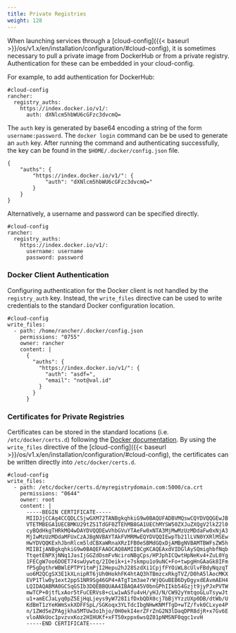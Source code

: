 ```yaml
---
title: Private Registries
weight: 128
---
```


When launching services through a [cloud-config]({{< baseurl >}}/os/v1.x/en/installation/configuration/#cloud-config), it is sometimes necessary to pull a private image from DockerHub or from a private registry. Authentication for these can be embedded in your cloud-config.

For example, to add authentication for DockerHub:

```
#cloud-config
rancher:
  registry_auths:
    https://index.docker.io/v1/:
      auth: dXNlcm5hbWU6cGFzc3dvcmQ=
```

The `auth` key is generated by base64 encoding a string of the form `username:password`. The `docker login` command can be be used to generate an `auth` key. After running the command and authenticating successfully, the key can be found in the `$HOME/.docker/config.json` file.

```
{
	"auths": {
		"https://index.docker.io/v1/": {
			"auth": "dXNlcm5hbWU6cGFzc3dvcmQ="
		}
	}
}
```

Alternatively, a username and password can be specified directly.

```
#cloud-config
rancher:
  registry_auths:
    https://index.docker.io/v1/:
      username: username
      password: password
```

### Docker Client Authentication

Configuring authentication for the Docker client is not handled by the `registry_auth` key. Instead, the `write_files` directive can be used to write credentials to the standard Docker configuration location.

```
#cloud-config
write_files:
  - path: /home/rancher/.docker/config.json
    permissions: "0755"
    owner: rancher
    content: |
      {
        "auths": {
          "https://index.docker.io/v1/": {
            "auth": "asdf=",
            "email": "not@val.id"
          }
        }
      }
```

### Certificates for Private Registries

Certificates can be stored in the standard locations (i.e. `/etc/docker/certs.d`) following the [Docker documentation](https://docs.docker.com/registry/insecure). By using the `write_files` directive of the [cloud-config]({{< baseurl >}}/os/v1.x/en/installation/configuration/#cloud-config), the certificates can be written directly into `/etc/docker/certs.d`.

```
#cloud-config
write_files:
  - path: /etc/docker/certs.d/myregistrydomain.com:5000/ca.crt
    permissions: "0644"
    owner: root
    content: |
      -----BEGIN CERTIFICATE-----
      MIIDJjCCAg4CCQDLCSjwGXM72TANBgkqhkiG9w0BAQUFADBVMQswCQYDVQQGEwJB
      VTETMBEGA1UECBMKU29tZS1TdGF0ZTEhMB8GA1UEChMYSW50ZXJuZXQgV2lkZ2l0
      cyBQdHkgTHRkMQ4wDAYDVQQDEwVhbGVuYTAeFw0xNTA3MjMwMzUzMDdaFw0xNjA3
      MjIwMzUzMDdaMFUxCzAJBgNVBAYTAkFVMRMwEQYDVQQIEwpTb21lLVN0YXRlMSEw
      HwYDVQQKExhJbnRlcm5ldCBXaWRnaXRzIFB0eSBMdGQxDjAMBgNVBAMTBWFsZW5h
      MIIBIjANBgkqhkiG9w0BAQEFAAOCAQ8AMIIBCgKCAQEAxdVIDGlAySQmighbfNqb
      TtqetENPXjNNq1JasIjGGZdOsmFvNciroNBgCps/HPJphICQwtHpNeKv4+ZuL0Yg
      1FECgW7oo6DOET74swUywtq/2IOeik+i+7skmpu1o9uNC+Fo+twpgHnGAaGk8IFm
      fP5gDgthrWBWlEPTPY1tmPjI2Hepu2hJ28SzdXi1CpjfFYOiWL8cUlvFBdyNqzqT
      uo6M2QCgSX3E1kXLnipRT6jUh0HokhFK4htAQ3hTBmzcxRkgTVZ/D0hA5lAocMKX
      EVP1Tlw0y1ext2ppS1NR9Sg46GP4+ATgT1m3ae7rWjQGuBEB6DyDgyxdEAvmAEH4
      LQIDAQABMA0GCSqGSIb3DQEBBQUAA4IBAQA45V0bnGPhIIkb54Gzjt9jyPJxPVTW
      mwTCP+0jtfLxAor5tFuCERVs8+cLw1wASfu4vH/yHJ/N/CW92yYmtqoGLuTsywJt
      u1+amECJaLyq0pZ5EjHqLjeys9yW728IifDxbQDX0cj7bBjYYzzUXp0DB/dtWb/U
      KdBmT1zYeKWmSxkXDFFSpL/SGKoqx3YLTdcIbgNHwKNMfTgD+wTZ/fvk0CLxye4P
      n/1ZWdSeZPAgjkha5MTUw3o1hjo/0H0ekI4erZFrZnG2N3lDaqDPR8djR+x7Gv6E
      vloANkUoc1pvzvxKoz2HIHUKf+xFT50xppx6wsQZ01pNMSNF0qgc1vvH
      -----END CERTIFICATE-----
```
